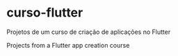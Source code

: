 # curso-flutter
Projetos de um curso de criação de aplicações no Flutter

Projects from a Flutter app creation course
